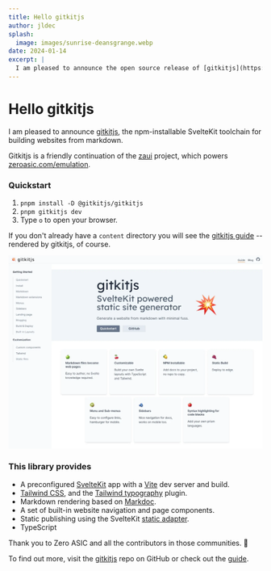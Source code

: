 ```yaml
---
title: Hello gitkitjs
author: jldec
splash:
  image: images/sunrise-deansgrange.webp
date: 2024-01-14
excerpt: |
  I am pleased to announce the open source release of [gitkitjs](https://github.com/gitkitjs/gitkitjs), the npm-installable SvelteKit toolchain for building websites from markdown.
---
```


# Hello gitkitjs

I am pleased to announce [gitkitjs](https://github.com/gitkitjs/gitkitjs), the npm-installable SvelteKit toolchain for building websites from markdown.

Gitkitjs is a friendly continuation of the [zaui](https://zaui.zeroasic.com) project, which powers [zeroasic.com/emulation](https://www.zeroasic.com/emulation).

### Quickstart

1. `pnpm install -D @gitkitjs/gitkitjs`
2. `pnpm gitkitjs dev`
3. Type `o` to open your browser.

If you don't already have a `content` directory you will see the [gitkitjs guide](https://gitkitjs.dev/guide/quickstart) -- rendered by gitkitjs, of course.

![gitkitjs screenshot](images/gitkitjs.webp)

### This library provides

- A preconfigured [SvelteKit](https://kit.svelte.dev/docs/introduction) app with a [Vite](https://vitejs.dev/) dev server and build.
- [Tailwind CSS](https://tailwindcss.com/docs/installation), and the [Tailwind typography](https://tailwindcss.com/docs/typography-plugin) plugin.
- Markdown rendering based on [Markdoc](https://github.com/markdoc/markdoc).
- A set of built-in website navigation and page components.
- Static publishing using the SvelteKit [static adapter](https://kit.svelte.dev/docs/adapter-static).
- TypeScript

Thank you to Zero ASIC and all the contributors in those communities. 🙏

To find out more, visit the [gitkitjs](https://github.com/gitkitjs/gitkitjs) repo on GitHub or check out the [guide](https://gitkitjs.dev/guide/quickstart).